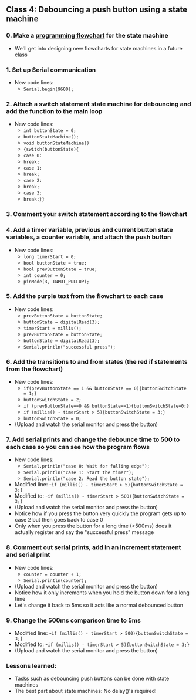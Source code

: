 ## Class 4: Debouncing a push button using a state machine

### 0. Make a [programming flowchart](https://i.imgur.com/zPMWbWn.png) for the state machine
- We'll get into designing new flowcharts for state machines in a future class

### 1. Set up Serial communication
- New code lines:
  - `Serial.begin(9600);`

### 2. Attach a switch statement state machine for debouncing and add the function to the main loop
- New code lines:
  - `int buttonState = 0;`
  - `buttonStateMachine();`
  - `void buttonStateMachine()`
  - `{switch(buttonState){`
  - `case 0: `
  - `break;`
  - `case 1:`
  - `break;`
  - `case 2:`
  - `break;`
  - `case 3:`
  - `break;}}`

### 3. Comment your switch statement according to the flowchart

### 4. Add a timer variable, previous and current button state variables, a counter variable, and attach the push button
- New code lines:
  - `long timerStart = 0;`
  - `bool buttonState = true;`
  - `bool prevButtonState = true;`
  - `int counter = 0;`
  - `pinMode(3, INPUT_PULLUP);`
### 5. Add the purple text from the flowchart to each case
- New code lines:
  - `prevButtonState = buttonState;`
  - `buttonState = digitalRead(3);`
  - `timerStart = millis();`
  - `prevButtonState = buttonState;`
  - `buttonState = digitalRead(3);`
  - `Serial.println("successful press");`
### 6. Add the transitions to and from states (the red if statements from the flowchart)
- New code lines:
  - `if(prevButtonState == 1 && buttonState == 0){buttonSwitchState = 1;}`
  - `buttonSwitchState = 2;`
  - `if (prevButtonState==0 && buttonState==1){buttonSwitchState=0;}`
  - `if (millis() - timerStart > 5){buttonSwitchState = 3;}`
  - `buttonSwitchState = 0;`
- (Upload and watch the serial monitor and press the button)
### 7. Add serial prints and change the debounce time to 500 to each case so you can see how the program flows
- New code lines:
  - `Serial.println("case 0: Wait for falling edge");`
  - `Serial.println("case 1: Start the timer");`
  - `Serial.println("case 2: Read the button state");`
- Modified line:
  -`if (millis() - timerStart > 5){buttonSwitchState = 3;}`
- Modified to:
  -`if (millis() - timerStart > 500){buttonSwitchState = 3;}`
- (Upload and watch the serial monitor and press the button)
- Notice how if you press the button very quickly the program gets up to case 2 but then goes back to case 0
- Only when you press the button for a long time (>500ms) does it actually register and say the "successful press" message
### 8. Comment out serial prints, add in an increment statement and serial print
- New code lines:
  - `counter = counter + 1;`
  - `Serial.println(counter);`
- (Upload and watch the serial monitor and press the button)
- Notice how it only increments when you hold the button down for a long time
- Let's change it back to 5ms so it acts like a normal debounced button
### 9. Change the 500ms comparison time to 5ms
- Modified line:
  -`if (millis() - timerStart > 500){buttonSwitchState = 3;}`
- Modified to:
  -`if (millis() - timerStart > 5){buttonSwitchState = 3;}`
- (Upload and watch the serial monitor and press the button)

### Lessons learned:
- Tasks such as debouncing push buttons can be done with state machines
- The best part about state machines: No delay()'s required!





